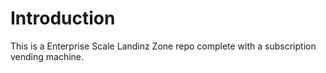 # Introduction 

This is a Enterprise Scale Landinz Zone repo complete with a subscription vending machine.

